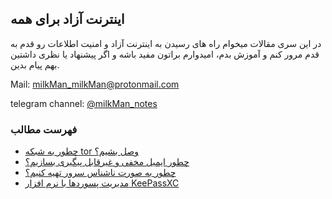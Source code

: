 ## اینترنت آزاد برای همه

در این سری مقالات میخوام راه های رسیدن به اینترنت آزاد و امنیت اطلاعات رو قدم به قدم مرور کنم و آموزش بدم، امیدوارم براتون مفید باشه و اگر پیشنهاد یا نظری داشتین بهم پیام بدین.

Mail: [milkMan_milkMan@protonmail.com](mailto:milkMan_milkMan@protonmail.com) 

telegram channel: [@milkMan_notes](https://t.me/milkMan_notes)

### فهرست مطالب
- [چطور به شبکه tor وصل بشیم؟](https://github.com/iAmMilkMan/free_internet/tree/main/torBrowser-snowflake-bridge)
- [چطور ایمیل مخفی و غیر‌قابل پیگیری بسازیم؟](https://github.com/iAmMilkMan/free_internet/tree/main/anonymous-email)
- [چطور به صورت ناشناس سرور تهیه کنیم؟](https://github.com/iAmMilkMan/free_internet/tree/main/anonymous-VPS)
- [مدیریت پسوردها با نرم افزار KeePassXC](https://github.com/iAmMilkMan/free_internet/tree/main/KeePassXC)
